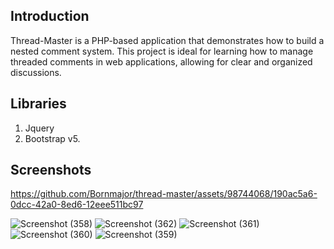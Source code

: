 ## Introduction

Thread-Master is a PHP-based application that demonstrates how to build a nested comment system. This project is ideal for learning how to manage threaded comments in web applications, allowing for clear and organized discussions.

## Libraries
1. Jquery
2. Bootstrap v5.

## Screenshots

https://github.com/Bornmajor/thread-master/assets/98744068/190ac5a6-0dcc-42a0-8ed6-12eee511bc97



![Screenshot (358)](https://github.com/Bornmajor/thread-master/assets/98744068/5408e90d-7f01-488a-bc41-77a2b9c67574)
![Screenshot (362)](https://github.com/Bornmajor/thread-master/assets/98744068/10c4c8ca-c21c-4d47-8959-e0a1fdd64b1f)
![Screenshot (361)](https://github.com/Bornmajor/thread-master/assets/98744068/c4d7f10a-f9f6-4d0a-83c7-f7201f04f793)
![Screenshot (360)](https://github.com/Bornmajor/thread-master/assets/98744068/944edf46-9b41-4f20-87c0-5886b95b056e)
![Screenshot (359)](https://github.com/Bornmajor/thread-master/assets/98744068/24250686-f257-4d26-b9e9-4b44f4c0ce11)
